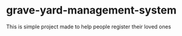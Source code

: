 # grave-yard-management-system
This is simple project made to help people register their loved ones

